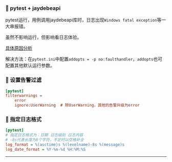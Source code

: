 ### 🚁 pytest + jaydebeapi

pytest运行，用例调用jaydebeapi库时，日志出现`Windows fatal exception`等一大串报错。

虽然不影响运行，但影响看日志体验。

[具体原因分析](https://www.cnblogs.com/melonHJY/p/14500744.html)

解决方法：在`pytest.ini`中配置`addopts = -p no:faulthandler`，`addopts`也可配置其他默认运行参数。

### 🚁 设置告警过滤

```ini
[pytest]
filterwarnings =
    error
    ignore:UserWarning  # 除UserWarning，其他的告警升级为error
```

### 🚁 指定日志格式

```ini
[pytest]
# 指定日志格式为：日期 日志级别 日志内容
# -8s代表长度为8个字符，不足时以空格补全 
log_format = %(asctime)s %(levelname)-8s %(message)s
log_date_format = %Y-%m-%d %H:%M:%S
```

---
